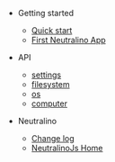 * Getting started
  * [Quick start](gettingstarted/quickstart.md)
  * [First Neutralino App](gettingstarted/firstapp.md)

* API
  * [settings](api/settings.md)
  * [filesystem](api/filesystem.md)  
  * [os](api/os.md)  
  * [computer](api/computer.md)  

* Neutralino
  * [Change log](other/changelog.md)
  * [NeutralinoJs Home](https://neutralinojs.github.io)
